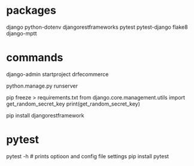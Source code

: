 # packages

django
python-dotenv
djangorestframeworks
pytest
pytest-django
flake8
django-mptt

# commands

django-admin startproject drfecommerce

python.manage.py runserver

pip freeze > requirements.txt
from django.core.management.utils import get_random_secret_key
print(get_random_secret_key)

pip install djangorestframework

# pytest

pytest -h # prints optioon and config file settings
pip install pytest
